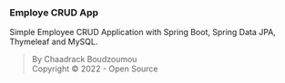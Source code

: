 ### Employe CRUD App
Simple Employee CRUD Application with Spring Boot, Spring Data JPA, Thymeleaf
and MySQL.

> By Chaadrack Boudzoumou<br />
> Copyright © 2022 - Open Source